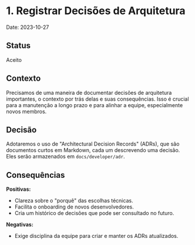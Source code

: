 # 1. Registrar Decisões de Arquitetura

Date: 2023-10-27

## Status

Aceito

## Contexto

Precisamos de uma maneira de documentar decisões de arquitetura importantes, o contexto por trás delas e suas consequências. Isso é crucial para a manutenção a longo prazo e para alinhar a equipe, especialmente novos membros.

## Decisão

Adotaremos o uso de "Architectural Decision Records" (ADRs), que são documentos curtos em Markdown, cada um descrevendo uma decisão. Eles serão armazenados em `docs/developer/adr`.

## Consequências

**Positivas:**

- Clareza sobre o "porquê" das escolhas técnicas.
- Facilita o onboarding de novos desenvolvedores.
- Cria um histórico de decisões que pode ser consultado no futuro.

**Negativas:**

- Exige disciplina da equipe para criar e manter os ADRs atualizados.
